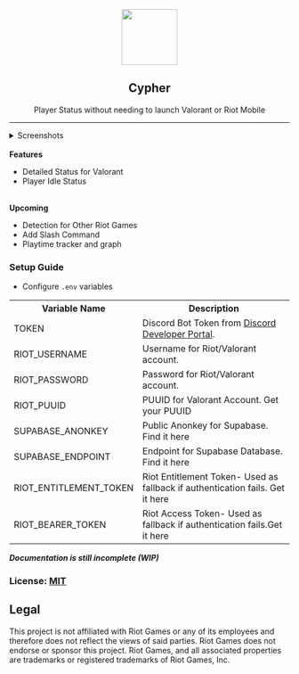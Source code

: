 <center>
<!-- Logo -->
<img src="https://cdn.mobalytics.gg/assets/valorant/images/agents/icons/cypher.png" height=100 width=100>
<!-- Title -->

## Cypher

<!-- Description -->
Player Status without needing to launch Valorant or Riot Mobile 

<!-- Shields -->
</center>
<hr></hr>

<details>
<summary>Screenshots</summary>
<br>
<img src="https://i.imgur.com/mLlXGJm.png">
</details>
<br>
<b> Features </b>
<ul>
<li> Detailed Status for Valorant</li>
<li> Player Idle Status </li>
</ul>
<br>
<b> Upcoming </b>
<ul>
<li> Detection for Other Riot Games </li>
<li> Add Slash Command  </li>
<li> Playtime tracker and graph </li>
</ul>

### Setup Guide
- Configure `.env` variables
<table>
<th>Variable Name</th>
<th>Description</th>
<tr>
<td>TOKEN</td>
<td>Discord Bot Token from <a href="https://discord.com/developers/applications">Discord Developer Portal</a>.</td>
</tr>
<tr>
<td>RIOT_USERNAME</td>
<td>Username for Riot/Valorant account.</td>
</tr>
<tr>
<td>RIOT_PASSWORD</td>
<td>Password for Riot/Valorant account.</td>
</tr>
<tr>
<td>RIOT_PUUID</td>
<td>PUUID for Valorant Account. <a>Get your PUUID</a></td>
</tr>
<tr>
<td>SUPABASE_ANONKEY</td>
<td>Public Anonkey for Supabase.
<a>Find it here</a></td>
</tr>
<tr>
<td>SUPABASE_ENDPOINT</td>
<td>Endpoint for Supabase Database. <a>Find it here</a></td>
</tr>
<tr>
<td>RIOT_ENTITLEMENT_TOKEN</td>
<td>Riot Entitlement Token- Used as fallback if authentication fails. <a>Get it here</td>
</tr>
<tr>
<td>RIOT_BEARER_TOKEN</td>
<td>Riot Access Token- Used as fallback if authentication fails.<a>Get it here</a></td>
</tr>
</table>


**_Documentation is still incomplete (WIP)_**

### License: [MIT](https://github.com/krishaayjois21/cypher/blob/main/LICENSE)

## Legal

This project is not affiliated with Riot Games or any of its employees and therefore does not reflect the views of said parties. 
Riot Games does not endorse or sponsor this project. Riot Games, and all associated properties are trademarks or registered trademarks of Riot Games, Inc.
